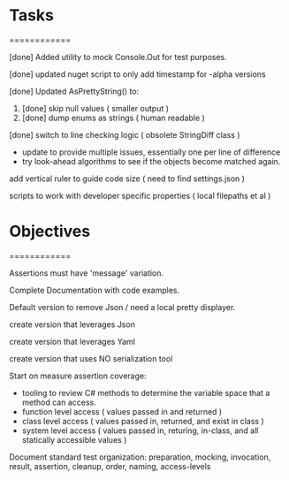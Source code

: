 # Tasks
============

[done] Added utility to mock Console.Out for test purposes.

[done] updated nuget script to only add timestamp for -alpha versions

[done] Updated AsPrettyString() to:
1. [done] skip null values ( smaller output )
1. [done] dump enums as strings ( human readable )

[done] switch to line checking logic ( obsolete StringDiff class )
* update to provide multiple issues, essentially one per line of difference
* try look-ahead algorithms to see if the objects become matched again.

add vertical ruler to guide code size ( need to find settings.json )

scripts to work with developer specific properties ( local filepaths et al )


# Objectives
============

Assertions must have 'message' variation.

Complete Documentation with code examples.

Default version to remove Json / need a local pretty displayer.

create version that leverages Json

create version that leverages Yaml

create version that uses NO serialization tool

Start on measure assertion coverage:
* tooling to review C# methods to determine the variable space that a method can access.
* function level access ( values passed in and returned )
* class level access ( values passed in, returned, and exist in class )
* system level access ( values passed in, returing, in-class, and all statically accessible values )

Document standard test organization: preparation, mocking, invocation, result, assertion, cleanup, order, naming, access-levels
